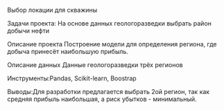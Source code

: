 Выбор локации для скважины

Задачи проекта: На основе данных геологоразведки выбрать район добычи нефти

Описание проекта
Построение модели для определения региона, где добыча принесёт наибольшую прибыль.

Описание данных
Данные геологоразведки трёх регионов 

Инструменты:Pandas, Scikit-learn, Boostrap

Выводы:Для разработки предлагается выбрать 2ой регион, так как средняя прибыль наибольшая, а риск убытков - минимальный.
